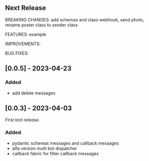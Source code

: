 ## Next Release
BREAKING CHANGES: add schemas and class webhook, send photo, 
rename poster class to sender class

FEATURES: example

IMPROVEMENTS:

BUG FIXES:
## [0.0.5] - 2023-04-23 
### Added
- add delete messages

## [0.0.3] - 2023-04-03 
_First test release._
### Added
 - pydantic schemas messages and callback messages
 - alfa version multi bot dispatcher
 - callback fabric for filter callback messages